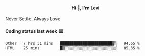 <h4 style="text-align: center;">Hi 👋, I'm Levi</h4>  Never Settle. Always Love
<!---<img align="right" alt="Coding" width="300" src="https://i.pinimg.com/originals/81/17/8b/81178b47a8598f0c81c4799f2cdd4057.gif"></p> --->

#### Coding status last week ⌨️

<!--START_SECTION:waka-->

```txt
Other   7 hrs 31 mins   ███████████████████████▓░   94.65 %
HTML    25 mins         █▒░░░░░░░░░░░░░░░░░░░░░░░   05.35 %
```

<!--END_SECTION:waka-->
